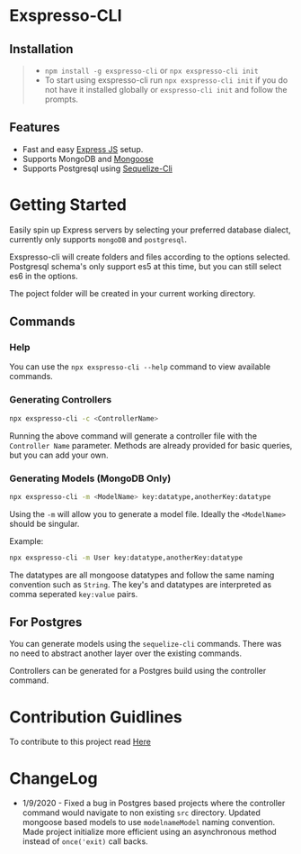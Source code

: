# Exspresso-CLI

## Installation

> - `npm install -g exspresso-cli` or `npx exspresso-cli init`
> - To start using exspresso-cli run `npx exspresso-cli init` if you do not have it installed globally or `exspresso-cli init` and follow the prompts.

## Features

- Fast and easy [Express JS](https://github.com/expressjs/express) setup.
- Supports MongoDB and [Mongoose](https://github.com/Automattic/mongoose)
- Supports Postgresql using [Sequelize-Cli](https://github.com/sequelize/cli)

# Getting Started

Easily spin up Express servers by selecting your preferred database dialect, currently only supports `mongoDB` and `postgresql`.

Exspresso-cli will create folders and files according to the options selected. Postgresql schema's only support es5 at this time, but you can still select es6 in the options.

The poject folder will be created in your current working directory.

## Commands

### Help

You can use the `npx exspresso-cli --help` command to view available commands.

### Generating Controllers

```sh
npx exspresso-cli -c <ControllerName>
```

Running the above command will generate a controller file with the `Controller Name` parameter. Methods are already provided for basic queries, but you can add your own.

### Generating Models (MongoDB Only)

```sh
npx exspresso-cli -m <ModelName> key:datatype,anotherKey:datatype
```

Using the `-m` will allow you to generate a model file. Ideally the `<ModelName>` should be singular.

Example:

```sh
npx exspresso-cli -m User key:datatype,anotherKey:datatype
```

The datatypes are all mongoose datatypes and follow the same naming convention such as `String`. The key's and datatypes are interpreted as comma seperated `key:value` pairs.

## For Postgres

You can generate models using the `sequelize-cli` commands. There was no need to abstract another layer over the existing commands.

Controllers can be generated for a Postgres build using the controller command.

# Contribution Guidlines

To contribute to this project read [Here](docs/Contribution.md)

# ChangeLog

- 1/9/2020 - Fixed a bug in Postgres based projects where the controller command would navigate to non existing `src` directory. Updated mongoose based models to use `modelnameModel` naming convention. Made project initialize more efficient using an asynchronous method instead of `once('exit)` call backs.

